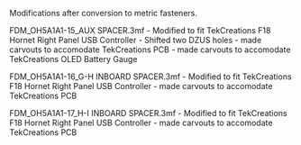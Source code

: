 Modifications after conversion to metric fasteners.

FDM_OH5A1A1-15_AUX SPACER.3mf
    - Modified to fit TekCreations F18 Hornet Right Panel USB Controller
    - Shifted two DZUS holes
    - made carvouts to accomodate TekCreations PCB
    - made carvouts to accomodate TekCreations OLED Battery Gauge

FDM_OH5A1A1-16_G-H INBOARD SPACER.3mf
    - Modified to fit TekCreations F18 Hornet Right Panel USB Controller
    - made carvouts to accomodate TekCreations PCB
    
FDM_OH5A1A1-17_H-I INBOARD SPACER.3mf
    - Modified to fit TekCreations F18 Hornet Right Panel USB Controller
    - made carvouts to accomodate TekCreations PCB
    

